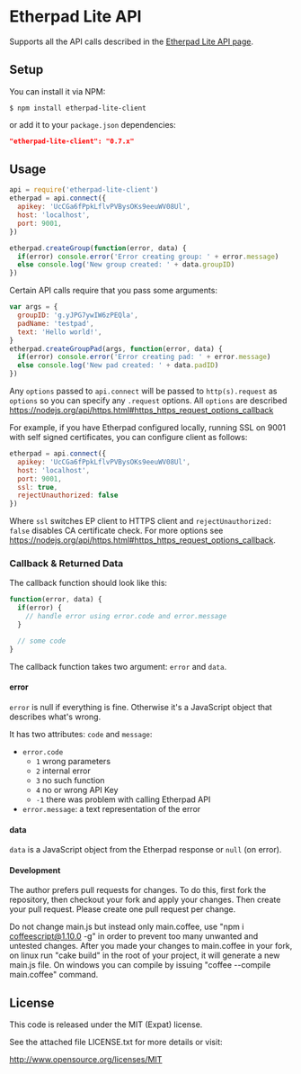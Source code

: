 Etherpad Lite API
=================

Supports all the API calls described in the [Etherpad Lite API page][1].


Setup
-----

You can install it via NPM:
```
$ npm install etherpad-lite-client
```
or add it to your `package.json` dependencies:
```json
"etherpad-lite-client": "0.7.x"
```

Usage
-----
```javascript
api = require('etherpad-lite-client')
etherpad = api.connect({
  apikey: 'UcCGa6fPpkLflvPVBysOKs9eeuWV08Ul',
  host: 'localhost',
  port: 9001,
})

etherpad.createGroup(function(error, data) {
  if(error) console.error('Error creating group: ' + error.message)
  else console.log('New group created: ' + data.groupID)
})
```

Certain API calls require that you pass some arguments:

```javascript
var args = {
  groupID: 'g.yJPG7ywIW6zPEQla',
  padName: 'testpad',
  text: 'Hello world!',
}
etherpad.createGroupPad(args, function(error, data) {
  if(error) console.error('Error creating pad: ' + error.message)
  else console.log('New pad created: ' + data.padID)
})
```

Any `options` passed to `api.connect` will be passed to `http(s).request` as `options` so you can specify any `.request` options. All `options` are described https://nodejs.org/api/https.html#https_https_request_options_callback

For example, if you have Etherpad configured locally, running SSL on 9001 with self signed certificates, you can configure client as follows:

```javascript
etherpad = api.connect({
  apikey: 'UcCGa6fPpkLflvPVBysOKs9eeuWV08Ul',
  host: 'localhost',
  port: 9001,
  ssl: true,
  rejectUnauthorized: false
})
```

Where `ssl` switches EP client to HTTPS client and `rejectUnauthorized: false` disables CA certificate check. For more options see https://nodejs.org/api/https.html#https_https_request_options_callback.

### Callback & Returned Data ###

The callback function should look like this:
```javascript
function(error, data) {
  if(error) {
    // handle error using error.code and error.message
  }

  // some code
}
```
The callback function takes two argument: `error` and `data`.

#### error ###
`error` is null if everything is fine. Otherwise it's a JavaScript object that
describes what's wrong.

It has two attributes: `code` and `message`:
* `error.code`
  * `1` wrong parameters
  * `2` internal error
  * `3` no such function
  * `4` no or wrong API Key
  * `-1` there was problem with calling Etherpad API
* `error.message`: a text representation of the error

#### data ####

`data` is a JavaScript object from the Etherpad response or `null` (on error).

#### Development ####

The author prefers pull requests for changes. To do this, first fork the repository, then checkout your fork and apply your changes. Then create your pull request.
Please create one pull request per change.

Do not change main.js but instead only main.coffee, use "npm i coffeescript@1.10.0 -g" in order to prevent too many unwanted and untested changes.
After you made your changes to main.coffee in your fork, on linux run "cake build" in the root of your project, it will generate a new main.js file.
On windows you can compile by issuing "coffee --compile main.coffee" command.


License
-------

This code is released under the MIT (Expat) license.

See the attached file LICENSE.txt for more details or visit:

<http://www.opensource.org/licenses/MIT>


[1]: https://github.com/ether/etherpad-lite/wiki/HTTP-API
